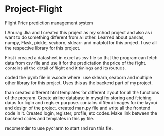# Project-Flight
 Flight Price prediction management system

I Anurag Jha and I created this project as my school project and also as i want to do something different from all other. Learned about pandas, numpy, Flask, pickle, seaborn, sklearn and matplot for this project.
I use all the respective library for this project.

First i created a datasheet in excel as csv file so that the program can fetch data from csv file and use it for the predictation the price of the flight.
contains all the detail of flight and it timings and its routues.

coded the ipynb file in vscode where i use sklearn, seaborn and multiple other library for this project. Uses this as the backend part of my project.

than created different html templates for different layout for all the functions of the program.
Create airline database in mysql for storing and fetching datas for login and register purpose.
contains differnt images for the layout and design of the project.
created main.py file and write all the frontend code in it. Created login, register, profile, etc codes. Make link between the backend codes and templates in this py file. 

recomemder to use pycharm to start and run this file.
